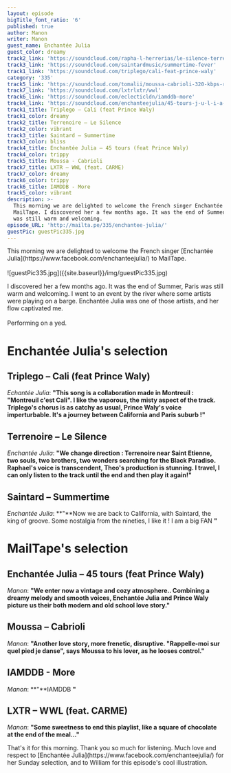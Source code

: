 ```yaml
---
layout: episode
bigTitle_font_ratio: '6'
published: true
author: Manon
writer: Manon
guest_name: Enchantée Julia
guest_color: dreamy
track2_link: 'https://soundcloud.com/rapha-l-herrerias/le-silence-terrenoire10-novembre-2017'
track3_link: 'https://soundcloud.com/saintardmusic/summertime-fever'
track1_link: 'https://soundcloud.com/triplego/cali-feat-prince-waly'
category: '335'
track5_link: 'https://soundcloud.com/tomalii/moussa-cabrioli-320-kbps-recordyoutubecom'
track7_link: 'https://soundcloud.com/lxtrlxtr/wwl'
track6_link: 'https://soundcloud.com/eclecticldn/iamddb-more'
track4_link: 'https://soundcloud.com/enchanteejulia/45-tours-j-u-l-i-a-feat-prince-waly'
track1_title: Triplego – Cali (feat Prince Waly)
track1_color: dreamy
track2_title: Terrenoire – Le Silence
track2_color: vibrant
track3_title: Saintard – Summertime
track3_color: bliss
track4_title: Enchantée Julia – 45 tours (feat Prince Waly)
track4_color: trippy
track5_title: Moussa - Cabrioli
track7_title: LXTR – WWL (feat. CARME)
track7_color: dreamy
track6_color: trippy
track6_title: IAMDDB - More
track5_color: vibrant
description: >-
  This morning we are delighted to welcome the French singer Enchantée Julia to
  MailTape. I discovered her a few months ago. It was the end of Summer, Paris
  was still warm and welcoming.
episode_URL: 'http://mailta.pe/335/enchantee-julia/'
guestPic: guestPic335.jpg
---
```

<p id="introduction">This morning we are delighted to welcome the French singer [Enchantée Julia](https://www.facebook.com/enchanteejulia/) to MailTape.
<br><br>![guestPic335.jpg]({{site.baseurl}}/img/guestPic335.jpg)

I discovered her a few months ago. It was the end of Summer, Paris was still warm and welcoming. I went to an event by the river where some artists were playing on a barge. Enchantée Julia was one of those artists, and her flow captivated me.
<br><br>
Performing on a yed.</p>


# Enchantée Julia's selection

## Triplego – Cali (feat Prince Waly)
_Echantée Julia_: **"**This song is a collaboration made in Montreuil : "Montreuil c'est Cali". I like the vaporous, the misty aspect of the track. Triplego's chorus is as catchy as usual, Prince Waly's voice imperturbable. It's a journey between California and Paris suburb !**"**

## Terrenoire – Le Silence
_Enchantée Julia_: **"**We change direction : Terrenoire near Saint Etienne, two souls, two brothers, two wonders searching for the Black Paradiso. Raphael's voice is transcendent, Theo's production is stunning. I travel, I can only listen to the track until the end and then play it again!**"**

## Saintard – Summertime
_Enchantée Julia_: **"**Now we are back to California, with Saintard, the king of groove. Some nostalgia from the nineties, I like it ! I am a big FAN **"**


# MailTape's selection

## Enchantée Julia – 45 tours (feat Prince Waly)
_Manon_: **"**We enter now a vintage and cozy atmosphere.. Combining a dreamy melody and smooth voices, Enchantée Julia and Prince Waly picture us their both modern and old school love story.**"**

## Moussa – Cabrioli
_Manon_: **"**Another love story, more frenetic, disruptive. "Rappelle-moi sur quel pied je danse", says Moussa to his lover, as he looses control.**"**

## IAMDDB - More
_Manon_: **"**IAMDDB **"**

## LXTR – WWL (feat. CARME)
_Manon_: **"**Some sweetness to end this playlist, like a square of chocolate at the end of the meal...**"**


<p id="outroduction">That's it for this morning. Thank you so much for listening. Much love and respect to [Enchantée Julia](https://www.facebook.com/enchanteejulia/) for her Sunday selection, and to William for this episode's cool illustration.</p>
